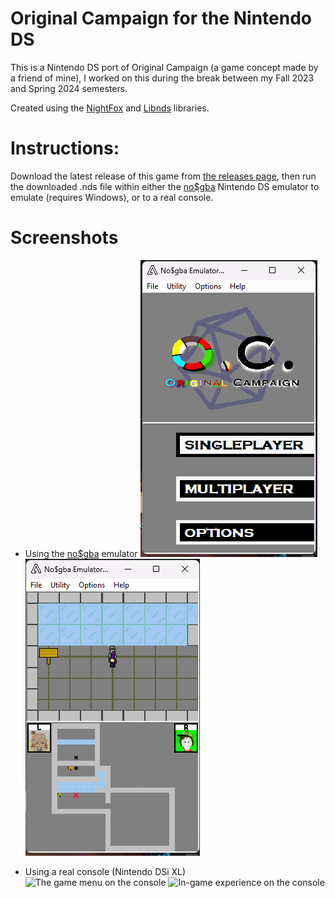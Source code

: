 # Original Campaign for the Nintendo DS

This is a Nintendo DS port of Original Campaign (a game concept made by a friend of mine), I worked on this during the break between my Fall 2023 and Spring 2024 semesters.

Created using the [NightFox](https://github.com/knightfox75/nds_nflib) and [Libnds](https://libnds.devkitpro.org/) libraries.

# Instructions:

Download the latest release of this game from [the releases page](https://github.com/bm17tala/oc-for-the-ds/releases), then run the downloaded .nds file within either the [no$gba](https://www.nogba.com/) Nintendo DS emulator to emulate (requires Windows), or to a real console.

# Screenshots

* Using the [no$gba](https://www.nogba.com/) emulator
![The game menu within the emulator](/screenshots/menu_emulator.png?raw=true)
![In-game experience within the emulator](/screenshots/ingame_emulator.png?raw=true)


* Using a real console (Nintendo DSi XL)
![The game menu on the console](/screenshots/menu_console.png?raw=true)
![In-game experience on the console](/screenshots/ingame_console.png?raw=true)
